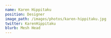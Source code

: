 ```yaml
---
name: Karen Hippitaku
position: Designer
image_path: /images/photos/karen-hippitaku.jpg
twitter: KarenHippitaku
blurb: Mesh Head
---
```

